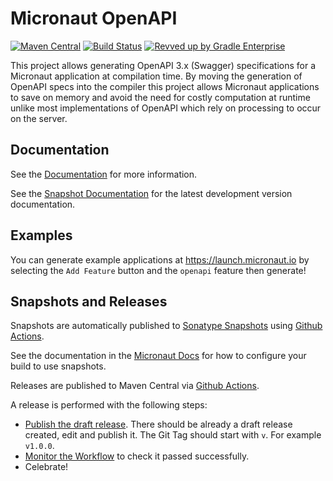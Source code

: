 # Micronaut OpenAPI #

[![Maven Central](https://img.shields.io/maven-central/v/io.micronaut.openapi/micronaut-openapi.svg?label=Maven%20Central)](https://search.maven.org/search?q=g:%22io.micronaut.openapi%22%20AND%20a:%22micronaut-openapi%22)
[![Build Status](https://github.com/micronaut-projects/micronaut-openapi/workflows/Java%20CI/badge.svg)](https://github.com/micronaut-projects/micronaut-openapi/actions)
[![Revved up by Gradle Enterprise](https://img.shields.io/badge/Revved%20up%20by-Gradle%20Enterprise-06A0CE?logo=Gradle&labelColor=02303A)](https://ge.micronaut.io/scans)

This project allows generating OpenAPI 3.x (Swagger) specifications for a Micronaut application at compilation time. By moving the generation of OpenAPI specs into the compiler this project allows Micronaut applications to save on memory and avoid the need for costly computation at runtime unlike most implementations of OpenAPI which rely on processing to occur on the server.

## Documentation ##

See the [Documentation](https://micronaut-projects.github.io/micronaut-openapi/latest/guide/index.html) for more information.

See the [Snapshot Documentation](https://micronaut-projects.github.io/micronaut-openapi/snapshot/guide/index.html) for the latest development version documentation.


## Examples

You can generate example applications at https://launch.micronaut.io by selecting the `Add Feature` button and the `openapi` feature then generate!

## Snapshots and Releases

Snapshots are automatically published to [Sonatype Snapshots](https://s01.oss.sonatype.org/content/repositories/snapshots/io/micronaut/) using [Github Actions](https://github.com/micronaut-projects/micronaut-openapi/actions).

See the documentation in the [Micronaut Docs](https://docs.micronaut.io/latest/guide/index.html#usingsnapshots) for how to configure your build to use snapshots.

Releases are published to Maven Central via [Github Actions](https://github.com/micronaut-projects/micronaut-openapi/actions).

A release is performed with the following steps:

* [Publish the draft release](https://github.com/micronaut-projects/micronaut-openapi/releases). There should be already a draft release created, edit and publish it. The Git Tag should start with `v`. For example `v1.0.0`.
* [Monitor the Workflow](https://github.com/micronaut-projects/micronaut-openapi/actions?query=workflow%3ARelease) to check it passed successfully.
* Celebrate!
